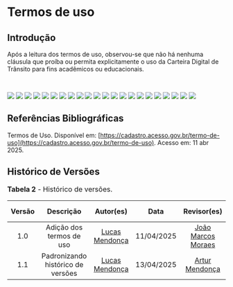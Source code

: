 # Termos de uso

## Introdução

Após a leitura dos termos de uso, observou-se que não há nenhuma cláusula que proíba ou permita explicitamente o uso da Carteira Digital de Trânsito para fins acadêmicos ou educacionais. 

<br>

![](termos_de_uso_imagens/termo_de_uso1.PNG)
![](termos_de_uso_imagens/termo_de_uso2.PNG)
![](termos_de_uso_imagens/termo_de_uso3.PNG)
![](termos_de_uso_imagens/termo_de_uso4.PNG)
![](termos_de_uso_imagens/termo_de_uso5.PNG)
![](termos_de_uso_imagens/termo_de_uso6.PNG)
![](termos_de_uso_imagens/termo_de_uso7.PNG)
![](termos_de_uso_imagens/termo_de_uso8.PNG)
![](termos_de_uso_imagens/termo_de_uso9.PNG)
![](termos_de_uso_imagens/termo_de_uso10.PNG)
![](termos_de_uso_imagens/termo_de_uso11.PNG)
![](termos_de_uso_imagens/termo_de_uso12.PNG)
![](termos_de_uso_imagens/termo_de_uso13.PNG)
![](termos_de_uso_imagens/termo_de_uso14.PNG)
![](termos_de_uso_imagens/termo_de_uso15.PNG)
![](termos_de_uso_imagens/termo_de_uso16.PNG)
![](termos_de_uso_imagens/termo_de_uso17.PNG)
![](termos_de_uso_imagens/termo_de_uso18.PNG)
![](termos_de_uso_imagens/termo_de_uso19.PNG)
![](termos_de_uso_imagens/termo_de_uso20.PNG)
![](termos_de_uso_imagens/termo_de_uso21.PNG)
![](termos_de_uso_imagens/termo_de_uso22.PNG)

## Referências Bibliográficas 

Termos de Uso. Disponível em: [https://cadastro.acesso.gov.br/termo-de-uso](https://cadastro.acesso.gov.br/termo-de-uso). Acesso em: 11 abr 2025.

## Histórico de Versões

<font size="3"><p style="text-align: left">**Tabela 2** - Histórico de versões.</p></font>

| Versão |               Descrição                |   Autor(es)   |    Data    |    Revisor(es)     | Data de revisão |
| :----: | :------------------------------------: | :--------: | :--------: | :------------: | :-------------: |
|  1.0   | Adição dos termos de uso | [Lucas Mendonça](https://github.com/lucasarruda9)| 11/04/2025 | [João Marcos Moraes](https://github.com/JJOAOMARCOSS) | 12/04/2025 |
| 1.1    |  Padronizando histórico de versões               |  [Lucas Mendonça ](https://github.com/lucasarruda9)  | 13/04/2025 | [Artur Mendonça](https://github.com/ArtyMend07)   | 13/04/2025      |

